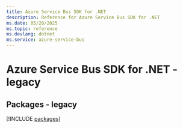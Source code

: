 ```yaml
---
title: Azure Service Bus SDK for .NET
description: Reference for Azure Service Bus SDK for .NET
ms.date: 05/28/2025
ms.topic: reference
ms.devlang: dotnet
ms.service: azure-service-bus
---
```

# Azure Service Bus SDK for .NET - legacy
## Packages - legacy
[!INCLUDE [packages](service-bus-index.md)]